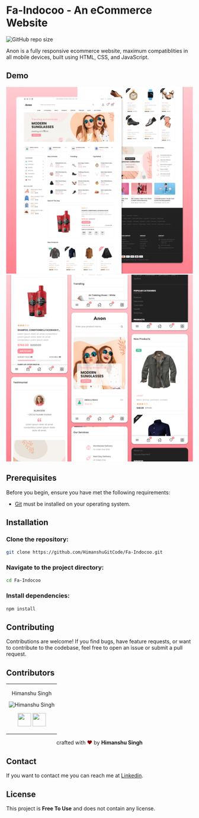 # Fa-Indocoo - An eCommerce Website

![GitHub repo size](https://img.shields.io/github/repo-size/codewithsadee/anon-ecommerce-website)

Anon is a fully responsive ecommerce website, maximum compatiblities in all mobile devices, built using HTML, CSS, and JavaScript.

## Demo

![Anon Desktop Demo](./website-demo-image/desktop.png "Desktop Demo")
![Anon Mobile Demo](./website-demo-image/mobile.png "Mobile Demo")

## Prerequisites

Before you begin, ensure you have met the following requirements:

* [Git](https://git-scm.com/downloads "Download Git") must be installed on your operating system.

## Installation

### Clone the repository:

```bash
git clone https://github.com/HimanshuGitCode/Fa-Indocoo.git
```

### Navigate to the project directory:

```bash
cd Fa-Indocoo
```

### Install dependencies:

```bash
npm install
```

## Contributing

Contributions are welcome! If you find bugs, have feature requests, or want to contribute to the codebase, feel free to open an issue or submit a pull request.

## Contributors

<table>
<tr align="center">

<td>

Himanshu Singh

<p align="center">
<img src = "https://avatars.githubusercontent.com/HimanshuGitCode"  height="120" alt="Himanshu Singh">
</p>
<p align="center">
<a href = "https://github.com/HimanshuGitCode"><img src = "http://www.iconninja.com/files/241/825/211/round-collaboration-social-github-code-circle-network-icon.svg" width="36" height = "36"/></a>
<a href = "https://www.linkedin.com/in/himanshu-singh01/">
<img src = "http://www.iconninja.com/files/863/607/751/network-linkedin-social-connection-circular-circle-media-icon.svg" width="36" height="36"/>
</a>
</p>
</td>

  </table>
</tr>
  </table>


<p align="center">
crafted with <span style="color: #8b0000;">&hearts;</span> by <b>Himanshu Singh</b>


## Contact

If you want to contact me you can reach me at [Linkedin](https://www.linkedin.com/in/himanshu-singh01/).

## License

This project is **Free To Use** and does not contain any license.
